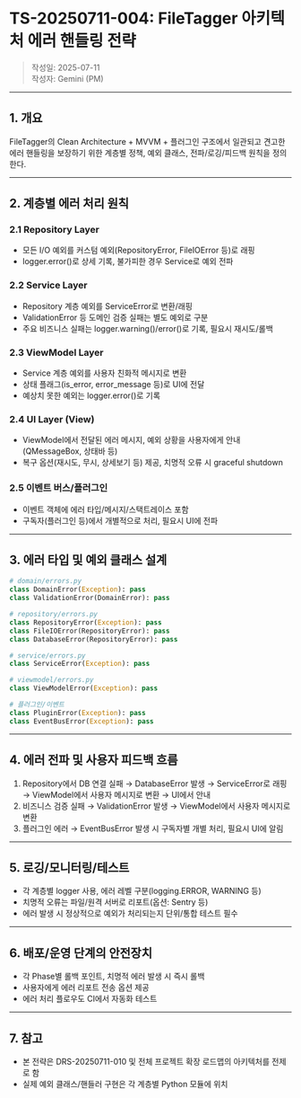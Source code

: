 # TS-20250711-004: FileTagger 아키텍처 에러 핸들링 전략

> 작성일: 2025-07-11  
> 작성자: Gemini (PM)

---

## 1. 개요
FileTagger의 Clean Architecture + MVVM + 플러그인 구조에서 일관되고 견고한 에러 핸들링을 보장하기 위한 계층별 정책, 예외 클래스, 전파/로깅/피드백 원칙을 정의한다.

---

## 2. 계층별 에러 처리 원칙

### 2.1 Repository Layer
- 모든 I/O 예외를 커스텀 예외(RepositoryError, FileIOError 등)로 래핑
- logger.error()로 상세 기록, 불가피한 경우 Service로 예외 전파

### 2.2 Service Layer
- Repository 계층 예외를 ServiceError로 변환/래핑
- ValidationError 등 도메인 검증 실패는 별도 예외로 구분
- 주요 비즈니스 실패는 logger.warning()/error()로 기록, 필요시 재시도/롤백

### 2.3 ViewModel Layer
- Service 계층 예외를 사용자 친화적 메시지로 변환
- 상태 플래그(is_error, error_message 등)로 UI에 전달
- 예상치 못한 예외는 logger.error()로 기록

### 2.4 UI Layer (View)
- ViewModel에서 전달된 에러 메시지, 예외 상황을 사용자에게 안내(QMessageBox, 상태바 등)
- 복구 옵션(재시도, 무시, 상세보기 등) 제공, 치명적 오류 시 graceful shutdown

### 2.5 이벤트 버스/플러그인
- 이벤트 객체에 에러 타입/메시지/스택트레이스 포함
- 구독자(플러그인 등)에서 개별적으로 처리, 필요시 UI에 전파

---

## 3. 에러 타입 및 예외 클래스 설계

```python
# domain/errors.py
class DomainError(Exception): pass
class ValidationError(DomainError): pass

# repository/errors.py
class RepositoryError(Exception): pass
class FileIOError(RepositoryError): pass
class DatabaseError(RepositoryError): pass

# service/errors.py
class ServiceError(Exception): pass

# viewmodel/errors.py
class ViewModelError(Exception): pass

# 플러그인/이벤트
class PluginError(Exception): pass
class EventBusError(Exception): pass
```

---

## 4. 에러 전파 및 사용자 피드백 흐름

1. Repository에서 DB 연결 실패 → DatabaseError 발생 → ServiceError로 래핑 → ViewModel에서 사용자 메시지로 변환 → UI에서 안내
2. 비즈니스 검증 실패 → ValidationError 발생 → ViewModel에서 사용자 메시지로 변환
3. 플러그인 에러 → EventBusError 발생 시 구독자별 개별 처리, 필요시 UI에 알림

---

## 5. 로깅/모니터링/테스트
- 각 계층별 logger 사용, 에러 레벨 구분(logging.ERROR, WARNING 등)
- 치명적 오류는 파일/원격 서버로 리포트(옵션: Sentry 등)
- 에러 발생 시 정상적으로 예외가 처리되는지 단위/통합 테스트 필수

---

## 6. 배포/운영 단계의 안전장치
- 각 Phase별 롤백 포인트, 치명적 에러 발생 시 즉시 롤백
- 사용자에게 에러 리포트 전송 옵션 제공
- 에러 처리 플로우도 CI에서 자동화 테스트

---

## 7. 참고
- 본 전략은 DRS-20250711-010 및 전체 프로젝트 확장 로드맵의 아키텍처를 전제로 함
- 실제 예외 클래스/핸들러 구현은 각 계층별 Python 모듈에 위치 